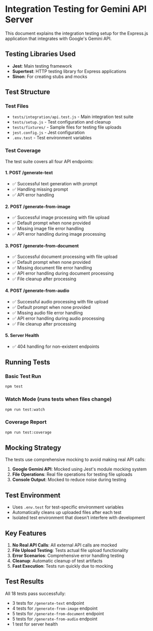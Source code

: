 # Integration Testing for Gemini API Server

This document explains the integration testing setup for the Express.js application that integrates with Google's Gemini API.

## Testing Libraries Used

- **Jest**: Main testing framework
- **Supertest**: HTTP testing library for Express applications
- **Sinon**: For creating stubs and mocks

## Test Structure

### Test Files
- `tests/integration/api.test.js` - Main integration test suite
- `tests/setup.js` - Test configuration and cleanup
- `tests/fixtures/` - Sample files for testing file uploads
- `jest.config.js` - Jest configuration
- `.env.test` - Test environment variables

### Test Coverage

The test suite covers all four API endpoints:

#### 1. POST /generate-text
- ✅ Successful text generation with prompt
- ✅ Handling missing prompt
- ✅ API error handling

#### 2. POST /generate-from-image
- ✅ Successful image processing with file upload
- ✅ Default prompt when none provided
- ✅ Missing image file error handling
- ✅ API error handling during image processing

#### 3. POST /generate-from-document
- ✅ Successful document processing with file upload
- ✅ Default prompt when none provided
- ✅ Missing document file error handling
- ✅ API error handling during document processing
- ✅ File cleanup after processing

#### 4. POST /generate-from-audio
- ✅ Successful audio processing with file upload
- ✅ Default prompt when none provided
- ✅ Missing audio file error handling
- ✅ API error handling during audio processing
- ✅ File cleanup after processing

#### 5. Server Health
- ✅ 404 handling for non-existent endpoints

## Running Tests

### Basic Test Run
```bash
npm test
```

### Watch Mode (runs tests when files change)
```bash
npm run test:watch
```

### Coverage Report
```bash
npm run test:coverage
```

## Mocking Strategy

The tests use comprehensive mocking to avoid making real API calls:

1. **Google Gemini API**: Mocked using Jest's module mocking system
2. **File Operations**: Real file operations for testing file uploads
3. **Console Output**: Mocked to reduce noise during testing

## Test Environment

- Uses `.env.test` for test-specific environment variables
- Automatically cleans up uploaded files after each test
- Isolated test environment that doesn't interfere with development

## Key Features

1. **No Real API Calls**: All external API calls are mocked
2. **File Upload Testing**: Tests actual file upload functionality
3. **Error Scenarios**: Comprehensive error handling testing
4. **Cleanup**: Automatic cleanup of test artifacts
5. **Fast Execution**: Tests run quickly due to mocking

## Test Results

All 18 tests pass successfully:
- 3 tests for `/generate-text` endpoint
- 4 tests for `/generate-from-image` endpoint
- 5 tests for `/generate-from-document` endpoint
- 5 tests for `/generate-from-audio` endpoint
- 1 test for server health

